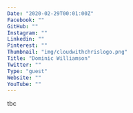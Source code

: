 ```yaml
---
Date: "2020-02-29T00:01:00Z"
Facebook: ""
GitHub: ""
Instagram: ""
Linkedin: ""
Pinterest: ""
Thumbnail: "img/cloudwithchrislogo.png"
Title: "Dominic Williamson"
Twitter: ""
Type: "guest"
Website: ""
YouTube: ""
---
```

tbc